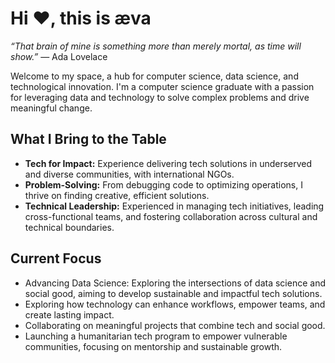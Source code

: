 # Hi ♥, this is æva

_“That brain of mine is something more than merely
mortal, as time will show.”_
— Ada Lovelace

Welcome to my space, a hub for computer science, data science, and
technological innovation. I'm a computer science graduate with a
passion for leveraging data and technology to solve complex
problems and drive meaningful change.

## What I Bring to the Table  

- **Tech for Impact:** Experience delivering tech solutions in underserved and
  diverse communities, with international NGOs.
- **Problem-Solving:** From debugging code to optimizing operations,
  I thrive on finding creative, efficient solutions.
- **Technical Leadership:** Experienced in managing tech initiatives,
  leading cross-functional teams, and fostering collaboration
  across cultural and technical boundaries.

## Current Focus  

- Advancing Data Science: Exploring the intersections of data science
  and social good, aiming to develop sustainable and impactful tech solutions.
- Exploring how technology can enhance workflows, empower teams, and create
  lasting impact.
- Collaborating on meaningful projects that combine tech and social good.
- Launching a humanitarian tech program to empower vulnerable communities,
  focusing on mentorship and sustainable growth.
